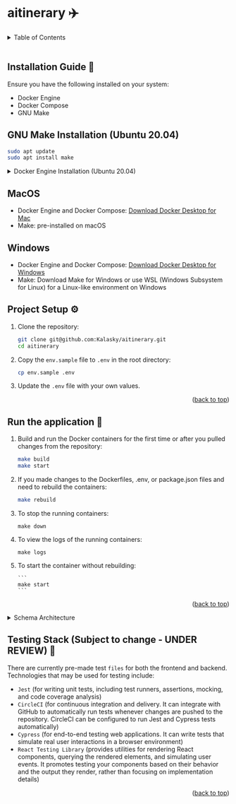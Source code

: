 <a name="readme-top"></a>

# aitinerary ✈️

<details>
  <summary>Table of Contents</summary>
  <ol>
    <li>
      <a href="#install-guide">Installation Guide</a>
      <ul>
        <li><a href="#make-ubuntu">Make installation (Ubuntu 20.04)</a></li>
        <li><a href="#docker-ubuntu">Docker Setup Guide (Ubuntu 20.04)</a></li>
        <li><a href="#mac-install">Mac Installation</a></li>
        <li><a href="#windows-install">Windows Installation</a></li>
      </ul>
    </li>
    <li><a href="#project-setup">Project Setup</a></li>
    <li><a href="#run-application">Run the application</a></li>
    <li><a href="#schema-architecture">Schema Architecture</a></li>
    <li><a href="#testing-stack">Testing Information</a></li>
  </ol>
</details>
<br />

<div id="install-guide" />

## Installation Guide 🔧

Ensure you have the following installed on your system:

- Docker Engine
- Docker Compose
- GNU Make

<div id="make-ubuntu" />

## GNU Make Installation (Ubuntu 20.04)

```bash
sudo apt update
sudo apt install make
```

<div id="docker-ubuntu" />

<details>
<summary>Docker Engine Installation (Ubuntu 20.04)</summary>
<br>

#### For other Linux distributions, please refer to the official Docker documentation [here](https://docs.docker.com/engine/install/).

1. Before you can install Docker Engine, you must first make sure that any conflicting packages are uninstalled.

- Run the following command to uninstall all conflicting packages:

  ```bash
  for pkg in docker.io docker-doc docker-compose podman-docker containerd runc; do sudo apt-get remove $pkg; done
  ```

## Install Docker Engine using the apt repository

1. Update the apt package index and install packages to allow apt to use a repository over HTTPS:

   ```bash
   sudo apt-get update
   sudo apt-get install ca-certificates curl gnupg
   ```

2. Add Docker’s official GPG key:

   ```bash
   sudo install -m 0755 -d /etc/apt/keyrings
   curl -fsSL https://download.docker.com/linux/ubuntu/gpg | sudo gpg --dearmor -o /etc/apt/keyrings/docker.gpg
   sudo chmod a+r /etc/apt/keyrings/docker.gpg
   ```

3. Use the following command to set up the repository:

   ```bash
   echo \
   "deb [arch="$(dpkg --print-architecture)" signed-by=/etc/apt/keyrings/docker.gpg] https://download.docker.com/linux/ubuntu \
   "$(. /etc/os-release && echo "$VERSION_CODENAME")" stable" | \
   sudo tee /etc/apt/sources.list.d/docker.list > /dev/null
   ```

## Install Docker Engine

1.  Update the apt package index:

    ```bash
    sudo apt-get update
    ```

2.  Install the latest version of Docker Engine and containerd:

    ```bash
    sudo apt-get install docker-ce docker-ce-cli containerd.io docker-buildx-plugin docker-compose-plugin
    ```

3.  Verify that Docker Engine is installed correctly by running the hello-world image:

        ```bash
        sudo docker run hello-world
        ```

    </details>

<div id="mac-install" />

## MacOS

- Docker Engine and Docker Compose: [Download Docker Desktop for Mac](https://docs.docker.com/docker-for-mac/install/)
- Make: pre-installed on macOS

<div id="windows-install" />

## Windows

- Docker Engine and Docker Compose: [Download Docker Desktop for Windows](https://docs.docker.com/docker-for-windows/install/)
- Make: Download Make for Windows or use WSL (Windows Subsystem for Linux) for a Linux-like environment on Windows

<div id="project-setup" />

## Project Setup ⚙️

1. Clone the repository:

   ```bash
   git clone git@github.com:Kalasky/aitinerary.git
   cd aitinerary
   ```

2. Copy the `env.sample` file to `.env` in the root directory:

   ```bash
   cp env.sample .env
   ```

3. Update the `.env` file with your own values.
<p align="right">(<a href="#readme-top">back to top</a>)</p>
<div id="run-application" />

## Run the application 🚀

1.  Build and run the Docker containers for the first time or after you pulled changes from the repository:

    ```bash
    make build
    make start
    ```

2.  If you made changes to the Dockerfiles, .env, or package.json files and need to rebuild the containers:

    ```bash
    make rebuild
    ```

3.  To stop the running containers:

    ```
    make down
    ```

4.  To view the logs of the running containers:

    ```
    make logs
    ```

5.  To start the container without rebuilding:

        ```
        make start
        ```

    <p align="right">(<a href="#readme-top">back to top</a>)</p>

<div id="schema-architecture" />
<details>
<summary>Schema Architecture</summary>

## Schema Architecture 📐

Each schema has a corresponding validation schema that is used to validate the data before it is saved to the database.

#### Trip.js Schema

- `destination`: A required string field that represents the destination of the trip.
- `duration`: A required string field that specifies the duration of the trip.
- `numberOfTravelers`: A required string field indicating the number of travelers participating in the trip.
  `budget`: A required string field representing the budget for the trip.
- `ambience`: An array of strings that stores ambience information related to the trip.
- `theme`: A string field that represents the theme of the trip.
- `itinerary`: An array of objects that stores the itinerary information related to the trip.
- `user`: A reference to the User schema.

```javascript
const TripSchema = new mongoose.Schema({
  destination: { type: String, required: true },
  duration: { type: String, required: true },
  numberOfTravelers: { type: String, required: true },
  budget: { type: String, required: true },
  ambience: [{ type: String }],
  theme: { type: String },
  itinerary: [
    {
      day: { type: Number },
      activities: { type: String },
    },
  ],
  user: { type: mongoose.Schema.Types.ObjectId, ref: "User" },
});

// Validation schema
const TripValidationSchema = object().shape({
  destination: string().required("Destination is required"),
  duration: string().required("Duration is required"),
  numberOfTravelers: string().required("Number of travelers is required"),
  budget: string().required("Budget is required"),
  ambience: array().of(string()),
  theme: string(),
  itinerary: array().of(
    object({
      day: number(),
      activities: string(),
    })
  ),
  user: string(),
});
```

#### Feedback.js Schema

- `otherProposals`: A number field that holds the count of "other proposals" related to the feedback.
- `budgetNotRespected`: A number field that counts instances where the budget was not respected.
- `themeNotRespected`: A number field that counts instances where the theme was not respected.
- `customFeedback`: A string field that stores custom feedback provided by the user.
- `email`: A string field that represents the email associated with the feedback. This field is optional and can be left blank.
- `user`: A reference to the User schema if the provided email already existed within the DB, otherwise create a new user with the provided email.

```javascript
const FeedbackSchema = new mongoose.Schema({
  otherProposals: { type: Number, default: 0 },
  budgetNotRespected: { type: Number, default: 0 },
  themeNotRespected: { type: Number, default: 0 },
  customFeedback: { type: String, default: "" },
  email: { type: String },
  user: { type: mongoose.Schema.Types.ObjectId, ref: "User" },
});

// Validation schema
const FeedbackValidationSchema = object({
  otherProposals: number(),
  budgetNotRespected: number(),
  themeNotRespected: number(),
  customFeedback: string().min(20),
  email: string().email("Invalid email"),
  user: string(),
});
```

#### User.js Schema

- `email`: A required string field that represents the email of the user.
- `whiteListed`: A boolean field that indicates whether the user is white listed or not.
- `savedTrips`: An array of references to the Trip schema that stores the trips saved by the user.

```javascript
const UserSchema = new mongoose.Schema({
  email: { type: String, required: true, unique: true },
  whiteListed: { type: Boolean, default: false },
  savedTrips: [{ type: mongoose.Schema.Types.ObjectId, ref: "Trip" }],
});

// Validation schema
const UserValidationSchema = object({
  email: string().email().required("Email is required"),
  whiteListed: boolean(),
  savedTrips: array().of(string()),
});
```

<p align="right">(<a href="#readme-top">back to top</a>)</p>
</details>

<div id="testing-stack" />

## Testing Stack (Subject to change - UNDER REVIEW) 🧪

There are currently pre-made test `files` for both the frontend and backend.
Technologies that may be used for testing include:

- `Jest` (for writing unit tests, including test runners, assertions, mocking, and code coverage analysis)
- `CircleCI` (for continuous integration and delivery. It can integrate with GitHub to automatically run tests whenever changes are pushed to the repository. CircleCI can be configured to run Jest and Cypress tests automatically)
- `Cypress` (for end-to-end testing web applications. It can write tests that simulate real user interactions in a browser environment)
- `React Testing Library` (provides utilities for rendering React components, querying the rendered elements, and simulating user events. It promotes testing your components based on their behavior and the output they render, rather than focusing on implementation details)
<p align="right">(<a href="#readme-top">back to top</a>)</p>
